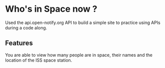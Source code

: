 # Who's in Space now ? 

Used the api.open-notify.org API to build a simple site to practice using APIs during a code along. 

## Features 

You are able to view how many people are in space, their names and the location of the ISS space station. 


